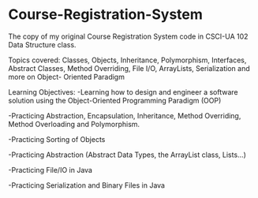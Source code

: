 # Course-Registration-System
The copy of my original Course Registration System code in CSCI-UA 102 Data Structure class.

Topics covered: Classes, Objects, Inheritance, Polymorphism, Interfaces, Abstract Classes, Method Overriding, File I/O, ArrayLists, Serialization and more on Object- Oriented Paradigm

Learning Objectives: 
-Learning how to design and engineer a software solution using the Object-Oriented Programming Paradigm (OOP) 

-Practicing Abstraction, Encapsulation, Inheritance, Method Overriding, Method Overloading and Polymorphism.

-Practicing Sorting of Objects 

-Practicing Abstraction (Abstract Data Types, the ArrayList class, Lists…) 

-Practicing File/IO in Java 

-Practicing Serialization and Binary Files in Java

